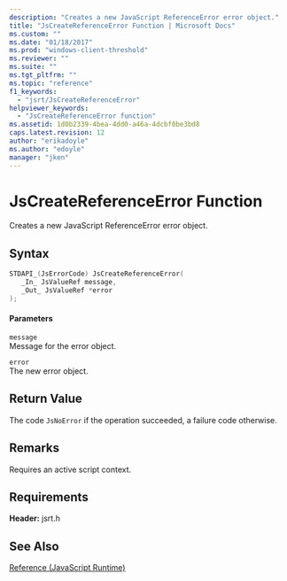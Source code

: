 ```yaml
---
description: "Creates a new JavaScript ReferenceError error object."
title: "JsCreateReferenceError Function | Microsoft Docs"
ms.custom: ""
ms.date: "01/18/2017"
ms.prod: "windows-client-threshold"
ms.reviewer: ""
ms.suite: ""
ms.tgt_pltfrm: ""
ms.topic: "reference"
f1_keywords: 
  - "jsrt/JsCreateReferenceError"
helpviewer_keywords: 
  - "JsCreateReferenceError function"
ms.assetid: 1d0b2339-4bea-4dd0-a46a-4dcbf0be3bd8
caps.latest.revision: 12
author: "erikadoyle"
ms.author: "edoyle"
manager: "jken"
---
```

# JsCreateReferenceError Function
Creates a new JavaScript ReferenceError error object.
  
## Syntax  
  
```cpp  
STDAPI_(JsErrorCode) JsCreateReferenceError(  
   _In_ JsValueRef message,  
   _Out_ JsValueRef *error  
);  
```  
  
#### Parameters  
 `message`  
 Message for the error object.  
  
 `error`  
 The new error object.  
  
## Return Value  
 The code `JsNoError` if the operation succeeded, a failure code otherwise.  
  
## Remarks  
 Requires an active script context.  
  
## Requirements  
 **Header:** jsrt.h  
  
## See Also  
 [Reference (JavaScript Runtime)](../chakra-hosting/reference-javascript-runtime.md)